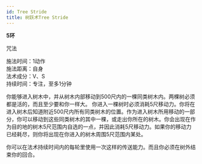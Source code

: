 ```yaml
---
id: Tree Stride
title: 树跃术Tree Stride
---
```


**5环**

咒法

施法时间：1动作  
施法距离：自身  
法术成分：V、S  
持续时间：专注，至多1分钟  


你能够进入树木中，并从树木内部移动到500尺内的一棵同类树木内。两棵树必须都是活的，而且至少要和你一样大。
你进入一棵树时必须消耗5尺移动力。你将在进入树木后知道附近500尺内所有同类树木的位置。作为进入树木所用移动的一部分，你可以移动到这些同类树木的其中一棵，或走出你所在的树木。你会出现在作为目的地的树木5尺范围内自选的一点，并因此消耗5尺移动力。如果你的移动力已经耗尽，则你将出现在你进入的树木周围5尺范围内某处。


你可以在法术持续时间内的每轮里使用一次这样的传送能力。而且你必须在树外结束你的回合。
